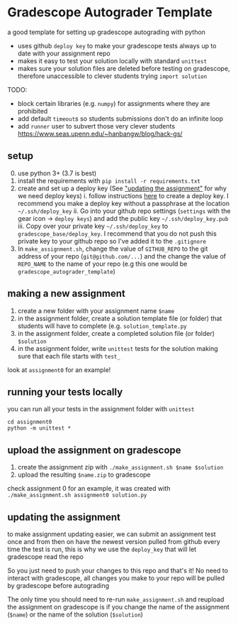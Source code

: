 # Gradescope Autograder Template
a good template for setting up gradescope autograding with python

- uses github `deploy key` to make your gradescope tests always up to date with your assignment repo
- makes it easy to test your solution locally with standard `unittest`
- makes sure your solution files are deleted before testing on gradescope, therefore unaccessible to clever students trying `import solution`

TODO:
- block certain libraries (e.g. `numpy`) for assignments where they are prohibited
- add default `timeout`s so students submissions don't do an infinite loop
- add `runner` user to subvert those very clever students https://www.seas.upenn.edu/~hanbangw/blog/hack-gs/

## setup
0. use python 3+ (3.7 is best)
1. install the requirements with `pip install -r requirements.txt`
2. create and set up a deploy key (See ["updating the assignment"](#updating-the-assignment) for why we need deploy keys) 
  i. follow instructions [here](https://developer.github.com/v3/guides/managing-deploy-keys/#deploy-keys) to create a deploy key. I recommend you make a deploy key without a passphrase at the location `~/.ssh/deploy_key` 
  ii. Go into your github repo settings (`settings` with the gear icon -> `deploy keys`) and add the public key `~/.ssh/deploy_key.pub`
  iii. Copy over your private key `~/.ssh/deploy_key` to `gradescope_base/deploy_key`. I recommend that you do not push this private key to your github repo so I've added it to the `.gitignore`
3. In `make_assignment.sh`, change the value of `GITHUB_REPO` to the git address of your repo (`git@github.com/...`) and the change the value of `REPO_NAME` to the name of your repo (e.g this one would be `gradescope_autograder_template`)

## making a new assignment
1. create a new folder with your assignment name `$name`
2. in the assignment folder, create a solution template file (or folder) that students will have to complete (e.g. `solution_template.py`
3. in the assignment folder, create a completed solution file (or folder) `$solution`
4. in the assignment folder, write `unittest` tests for the solution making sure that each file starts with `test_`

look at `assignment0` for an example!

## running your tests locally
you can run all your tests in the assignment folder with `unittest`
```
cd assignment0
python -m unittest *
```

## upload the assignment on gradescope
1. create the assignment zip with `./make_assignment.sh $name $solution`
2. upload the resulting `$name.zip` to gradescope

check assignment 0 for an example, it was created with `./make_assignment.sh assignment0 solution.py`

## updating the assignment
to make assignment updating easier, we can submit an assignment test once and from then on have the newest version pulled from github every time the test is run, this is why we use the `deploy_key` that will let gradescope read the repo

So you just need to push your changes to this repo and that's it! No need to interact with gradescope, all changes you make to your repo will be pulled by gradescope before autograding

The only time you should need to re-run `make_assignment.sh` and reupload the assignment on gradescope is if you change the name of the assignment (`$name`) or the name of the solution (`$solution`)

